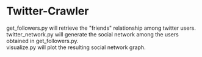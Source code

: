 # Twitter-Crawler

get_followers.py will retrieve the "friends" relationship among twitter users. <br />
twitter_network.py will generate the social network among the users obtained in get_followers.py. <br />
visualize.py will plot the resulting social network graph. <br />
